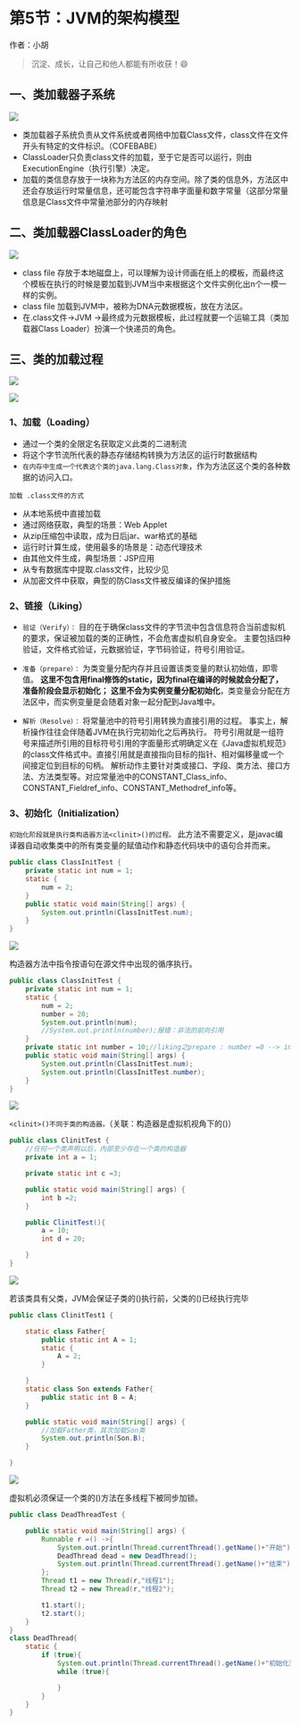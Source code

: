 # 第5节：JVM的架构模型

作者：小胡

>沉淀、成长，让自己和他人都能有所收获！😄

## 一、类加载器子系统

![](https://snow-hh.github.io/assets/img/jvm/5-01.png)

- 类加载器子系统负责从文件系统或者网络中加载Class文件，class文件在文件开头有特定的文件标识。（COFEBABE）
- ClassLoader只负责class文件的加载，至于它是否可以运行，则由ExecutionEngine（执行引擎）决定。
- 加载的类信息存放于一块称为方法区的内存空间。除了类的信息外，方法区中还会存放运行时常量信息，还可能包含字符串字面量和数字常量（这部分常量信息是Class文件中常量池部分的内存映射

## 二、类加载器ClassLoader的角色

![](https://snow-hh.github.io/assets/img/jvm/5-02.png)

-  class  file 存放于本地磁盘上，可以理解为设计师画在纸上的模板，而最终这个模板在执行的时候是要加载到JVM当中来根据这个文件实例化出n个一模一样的实例。
-  class  file 加载到JVM中，被称为DNA元数据模板，放在方法区。
-  在.class文件->JVM ->最终成为元数据模板，此过程就要一个运输工具（类加载器Class Loader）扮演一个快递员的角色。

## 三、类的加载过程

![](https://snow-hh.github.io/assets/img/jvm/5-03.png)

![](https://snow-hh.github.io/assets/img/jvm/5-04.png)

### 1、加载（Loading）
- 通过一个类的全限定名获取定义此类的二进制流
- 将这个字节流所代表的静态存储结构转换为方法区的运行时数据结构
- `在内存中生成一个代表这个类的java.lang.Class对象`，作为方法区这个类的各种数据的访问入口。

`加载 .class文件的方式`
- 从本地系统中直接加载
- 通过网络获取，典型的场景：Web Applet
- 从zip压缩包中读取，成为日后jar、war格式的基础
- 运行时计算生成，使用最多的场景是：动态代理技术
- 由其他文件生成，典型场景：JSP应用
- 从专有数据库中提取.class文件，比较少见
- 从加密文件中获取，典型的防Class文件被反编译的保护措施
### 2、链接（Liking）

- `验证（Verify）：`
目的在于确保class文件的字节流中包含信息符合当前虚拟机的要求，保证被加载的类的正确性，不会危害虚拟机自身安全。
主要包括四种验证，文件格式验证，元数据验证，字节码验证，符号引用验证。

- `准备（prepare）：`
为类变量分配内存并且设置该类变量的默认初始值，即零值。
**这里不包含用final修饰的static，因为final在编译的时候就会分配了，准备阶段会显示初始化；**
**这里不会为实例变量分配初始化**，类变量会分配在方法区中，而实例变量是会随着对象一起分配到Java堆中。

- `解析（Resolve）：`
将常量池中的符号引用转换为直接引用的过程。
事实上，解析操作往往会伴随着JVM在执行完初始化之后再执行。
符号引用就是一组符号来描述所引用的目标符号引用的字面量形式明确定义在《Java虚拟机规范》的class文件格式中。直接引用就是直接指向目标的指针、相对偏移量或一个间接定位到目标的句柄。
解析动作主要针对类或接口、字段、类方法、接口方法、方法类型等。对应常量池中的CONSTANT_Class_info、CONSTANT_Fieldref_info、CONSTANT_Methodref_info等。

### 3、初始化（Initialization）

`初始化阶段就是执行类构造器方法<clinit>()的过程。`
此方法不需要定义，是javac编译器自动收集类中的所有类变量的赋值动作和静态代码块中的语句合并而来。
```java
public class ClassInitTest {
    private static int num = 1;
    static {
        num = 2;
    }
    public static void main(String[] args) {
        System.out.println(ClassInitTest.num);
    }
}
```
![](https://snow-hh.github.io/assets/img/jvm/5-05.png)

构造器方法中指令按语句在源文件中出现的循序执行。

```java
public class ClassInitTest {
    private static int num = 1;
    static {
        num = 2;
        number = 20;
        System.out.println(num);
        //System.out.println(number);报错：非法的前向引用
    }
    private static int number = 10;//liking之prepare : number =0 --> initialization 20 -->10
    public static void main(String[] args) {
        System.out.println(ClassInitTest.num);
        System.out.println(ClassInitTest.number);
    }
}
```

![](https://snow-hh.github.io/assets/img/jvm/5-06.png)

`<clinit>()不同于类的构造器。`（关联：构造器是虚拟机视角下的<init>()）

```java
public class ClinitTest {
    //任何一个类声明以后，内部至少存在一个类的构造器
    private int a = 1;

    private static int c =3;

    public static void main(String[] args) {
        int b =2;
    }

    public ClinitTest(){
        a = 10;
        int d = 20;

    }
}
```

![](https://snow-hh.github.io/assets/img/jvm/5-07.png)

若该类具有父类，JVM会保证子类的<clinit>()执行前，父类的<clinit>()已经执行完毕

```java
public class ClinitTest1 {

    static class Father{
        public static int A = 1;
        static {
            A = 2;
        }

    }
    static class Son extends Father{
        public static int B = A;
    }

    public static void main(String[] args) {
        //加载Father类，其次加载Son类
        System.out.println(Son.B);
    }

}
```

![](https://snow-hh.github.io/assets/img/jvm/5-08.png)

虚拟机必须保证一个类的<clinit>()方法在多线程下被同步加锁。

```java
public class DeadThreadTest {

    public static void main(String[] args) {
        Runnable r =() ->{
            System.out.println(Thread.currentThread().getName()+"开始");
            DeadThread dead = new DeadThread();
            System.out.println(Thread.currentThread().getName()+"结束");
        };
        Thread t1 = new Thread(r,"线程1");
        Thread t2 = new Thread(r,"线程2");

        t1.start();
        t2.start();
    }
}
class DeadThread{
    static {
        if (true){
            System.out.println(Thread.currentThread().getName()+"初始化当前类");
            while (true){

            }
        }
    }
}
```